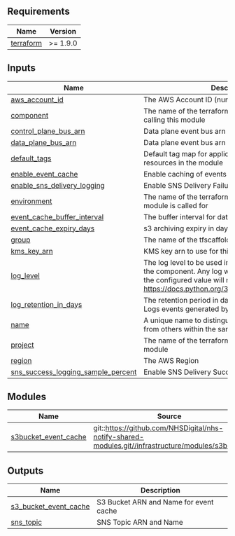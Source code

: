<!-- BEGIN_TF_DOCS -->
<!-- markdownlint-disable -->
<!-- vale off -->

## Requirements

| Name | Version |
|------|---------|
| <a name="requirement_terraform"></a> [terraform](#requirement\_terraform) | >= 1.9.0 |
## Inputs

| Name | Description | Type | Default | Required |
|------|-------------|------|---------|:--------:|
| <a name="input_aws_account_id"></a> [aws\_account\_id](#input\_aws\_account\_id) | The AWS Account ID (numeric) | `string` | n/a | yes |
| <a name="input_component"></a> [component](#input\_component) | The name of the terraformscaffold component calling this module | `string` | n/a | yes |
| <a name="input_control_plane_bus_arn"></a> [control\_plane\_bus\_arn](#input\_control\_plane\_bus\_arn) | Data plane event bus arn | `string` | n/a | yes |
| <a name="input_data_plane_bus_arn"></a> [data\_plane\_bus\_arn](#input\_data\_plane\_bus\_arn) | Data plane event bus arn | `string` | n/a | yes |
| <a name="input_default_tags"></a> [default\_tags](#input\_default\_tags) | Default tag map for application to all taggable resources in the module | `map(string)` | `{}` | no |
| <a name="input_enable_event_cache"></a> [enable\_event\_cache](#input\_enable\_event\_cache) | Enable caching of events to an S3 bucket | `bool` | `false` | no |
| <a name="input_enable_sns_delivery_logging"></a> [enable\_sns\_delivery\_logging](#input\_enable\_sns\_delivery\_logging) | Enable SNS Delivery Failure Notifications | `bool` | `false` | no |
| <a name="input_environment"></a> [environment](#input\_environment) | The name of the terraformscaffold environment the module is called for | `string` | n/a | yes |
| <a name="input_event_cache_buffer_interval"></a> [event\_cache\_buffer\_interval](#input\_event\_cache\_buffer\_interval) | The buffer interval for data firehose | `number` | `500` | no |
| <a name="input_event_cache_expiry_days"></a> [event\_cache\_expiry\_days](#input\_event\_cache\_expiry\_days) | s3 archiving expiry in days | `number` | `30` | no |
| <a name="input_group"></a> [group](#input\_group) | The name of the tfscaffold group | `string` | `null` | no |
| <a name="input_kms_key_arn"></a> [kms\_key\_arn](#input\_kms\_key\_arn) | KMS key arn to use for this function | `string` | n/a | yes |
| <a name="input_log_level"></a> [log\_level](#input\_log\_level) | The log level to be used in lambda functions within the component. Any log with a lower severity than the configured value will not be logged: https://docs.python.org/3/library/logging.html#levels | `string` | `"WARN"` | no |
| <a name="input_log_retention_in_days"></a> [log\_retention\_in\_days](#input\_log\_retention\_in\_days) | The retention period in days for the Cloudwatch Logs events generated by the lambda function | `number` | n/a | yes |
| <a name="input_name"></a> [name](#input\_name) | A unique name to distinguish this module invocation from others within the same CSI scope | `string` | n/a | yes |
| <a name="input_project"></a> [project](#input\_project) | The name of the terraformscaffold project calling the module | `string` | n/a | yes |
| <a name="input_region"></a> [region](#input\_region) | The AWS Region | `string` | n/a | yes |
| <a name="input_sns_success_logging_sample_percent"></a> [sns\_success\_logging\_sample\_percent](#input\_sns\_success\_logging\_sample\_percent) | Enable SNS Delivery Successful Sample Percentage | `number` | `0` | no |
## Modules

| Name | Source | Version |
|------|--------|---------|
| <a name="module_s3bucket_event_cache"></a> [s3bucket\_event\_cache](#module\_s3bucket\_event\_cache) | git::https://github.com/NHSDigital/nhs-notify-shared-modules.git//infrastructure/modules/s3bucket | v1.0.8 |
## Outputs

| Name | Description |
|------|-------------|
| <a name="output_s3_bucket_event_cache"></a> [s3\_bucket\_event\_cache](#output\_s3\_bucket\_event\_cache) | S3 Bucket ARN and Name for event cache |
| <a name="output_sns_topic"></a> [sns\_topic](#output\_sns\_topic) | SNS Topic ARN and Name |
<!-- vale on -->
<!-- markdownlint-enable -->
<!-- END_TF_DOCS -->
